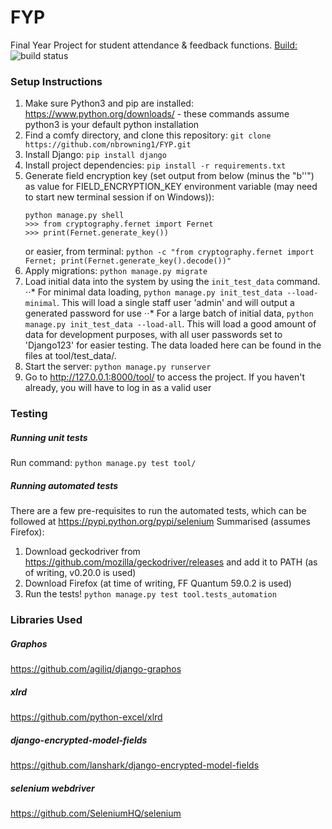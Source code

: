 # FYP
Final Year Project for student attendance & feedback functions.
[Build:](https://travis-ci.org/nbrowning1/FYP) ![build status](https://travis-ci.org/nbrowning1/FYP.svg?branch=master)
### Setup Instructions
1. Make sure Python3 and pip are installed: https://www.python.org/downloads/ - these commands assume python3 is your default python installation
2. Find a comfy directory, and clone this repository: `git clone https://github.com/nbrowning1/FYP.git`
3. Install Django: `pip install django`
4. Install project dependencies: `pip install -r requirements.txt`
5. Generate field encryption key (set output from below (minus the "b''") as value for FIELD_ENCRYPTION_KEY environment variable (may need to start new terminal session if on Windows)):
    ```
    python manage.py shell
    >>> from cryptography.fernet import Fernet
    >>> print(Fernet.generate_key())
    ```
    or easier, from terminal:
    `python -c "from cryptography.fernet import Fernet; print(Fernet.generate_key().decode())"`
6. Apply migrations: `python manage.py migrate`
7. Load initial data into the system by using the `init_test_data` command.
⋅⋅* For minimal data loading, `python manage.py init_test_data --load-minimal`. This will load a single staff user 'admin' and will output a generated password for use
⋅⋅* For a large batch of initial data, `python manage.py init_test_data --load-all`. This will load a good amount of data for development purposes, with all user passwords set to 'Django123' for easier testing. The data loaded here can be found in the files at tool/test_data/.
8. Start the server: `python manage.py runserver`
9. Go to http://127.0.0.1:8000/tool/ to access the project. If you haven't already, you will have to log in as a valid user

### Testing
##### Running unit tests
Run command: `python manage.py test tool/`
##### Running automated tests
There are a few pre-requisites to run the automated tests, which can be followed at https://pypi.python.org/pypi/selenium
Summarised (assumes Firefox):
1. Download geckodriver from https://github.com/mozilla/geckodriver/releases and add it to PATH (as of writing, v0.20.0 is used)
2. Download Firefox (at time of writing, FF Quantum 59.0.2 is used)
3. Run the tests! `python manage.py test tool.tests_automation`

### Libraries Used
##### Graphos
https://github.com/agiliq/django-graphos
##### xlrd
https://github.com/python-excel/xlrd
##### django-encrypted-model-fields
https://github.com/lanshark/django-encrypted-model-fields
##### selenium webdriver
https://github.com/SeleniumHQ/selenium